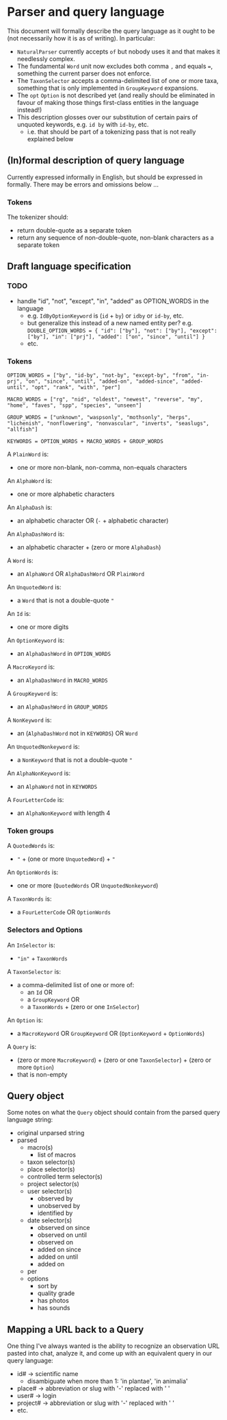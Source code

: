 # Parser and query language

This document will formally describe the query language as it ought to be (not necessarily how it is as of writing). In particular:

- `NaturalParser` currently accepts `of` but nobody uses it and that makes it needlessly complex.  
- The fundamental `Word` unit now excludes both comma `,` and equals `=`, something the current parser does not enforce.
- The `TaxonSelector` accepts a comma-delimited list of one or more taxa, something that is only implemented in `GroupKeyword` expansions.
- The `opt` `Option` is not described yet (and really should be eliminated in favour of making those things first-class entities in the language instead!)
- This description glosses over our substitution of certain pairs of unquoted keywords, e.g. `id by` with `id-by`, etc.
    - i.e. that should be part of a tokenizing pass that is not really explained below

## (In)formal description of query language

Currently expressed informally in English, but should be expressed in formally. There may be errors and omissions below ...

### Tokens

The tokenizer should:

- return double-quote as a separate token
- return any sequence of non-double-quote, non-blank characters as a separate token

## Draft language specification

### TODO

- handle "id", "not", "except", "in", "added" as OPTION_WORDS in the language
    - e.g.
	  `IdByOptionKeyword` is (`id` + `by`) or `idby` or `id-by`, etc.
    - but generalize this instead of a new named entity per? e.g.
      `DOUBLE_OPTION_WORDS = { "id": ["by"], "not": ["by"], "except": ["by"], "in": ["prj"], "added": ["on", "since", "until"] }`
    - etc.

### Tokens

`OPTION_WORDS = ["by", "id-by", "not-by", "except-by", "from", "in-prj", "on", "since", "until", "added-on", "added-since", "added-until", "opt", "rank", "with", "per"]`  

`MACRO_WORDS = ["rg", "nid", "oldest", "newest", "reverse", "my", "home", "faves", "spp", "species", "unseen"]`  

`GROUP_WORDS = ["unknown", "waspsonly", "mothsonly", "herps", "lichenish", "nonflowering", "nonvascular", "inverts", "seaslugs", "allfish"]`  

`KEYWORDS = OPTION_WORDS + MACRO_WORDS + GROUP_WORDS`

A `PlainWord` is:

- one or more non-blank, non-comma, non-equals characters

An `AlphaWord` is:

- one or more alphabetic characters
  
An `AlphaDash` is:

- an alphabetic character OR (`-` + alphabetic character)

An `AlphaDashWord` is:

- an alphabetic character + (zero or more `AlphaDash`)

A `Word` is:

- an `AlphaWord` OR `AlphaDashWord` OR `PlainWord`

An `UnquotedWord` is:

- a `Word` that is not a double-quote `"`

An `Id` is:

- one or more digits  

An `OptionKeyword` is:

- an `AlphaDashWord` in `OPTION_WORDS`

A `MacroKeyord` is:

- an `AlphaDashWord` in `MACRO_WORDS`

A `GroupKeyword` is:

- an `AlphaDashWord` in `GROUP_WORDS`
 
A `NonKeyword` is:

- an (`AlphaDashWord` not in `KEYWORDS`) OR `Word`

An `UnquotedNonkeyword` is:

- a `NonKeyword` that is not a double-quote `"`
  
An `AlphaNonKeyword` is:

- an `AlphaWord` not in `KEYWORDS`

A `FourLetterCode` is:

- an `AlphaNonKeyword` with length 4

### Token groups

A `QuotedWords` is:

- `"` + (one or more `UnquotedWord`) + `"`

An `OptionWords` is:

- one or more (`QuotedWords` OR `UnquotedNonkeyword`)

A `TaxonWords` is:

- a `FourLetterCode` OR `OptionWords`

### Selectors and Options
  
An `InSelector` is:

- `"in"` + `TaxonWords`

A `TaxonSelector` is:

- a comma-delimited list of one or more of:
	+  an `Id` OR  
	+  a `GroupKeyword` OR
	+  a `TaxonWords` + (zero or one `InSelector`)

An `Option` is:

- a `MacroKeyword` OR `GroupKeyword` OR (`OptionKeyword` + `OptionWords`)

A `Query` is:  
  
- (zero or more `MacroKeyword`) + (zero or one `TaxonSelector`) + (zero or more `Option`)
- that is non-empty

## Query object  

Some notes on what the `Query` object should contain from the parsed query language string:

+ original unparsed string
+ parsed
	+ macro(s)
		* list of macros
    + taxon selector(s)
    + place selector(s)
    + controlled term selector(s)
    + project selector(s)
    + user selector(s)
	    * observed by
	    * unobserved by
	    * identified by
    + date selector(s)
	    * observed on since
	    * observed on until
	    * observed on
	    * added on since
	    * added on until
	    * added on
    + per
    + options
	    * sort by
	    * quality grade
	    * has photos
	    * has sounds

## Mapping a URL back to a Query

One thing I've always wanted is the ability to recognize an observation URL pasted into chat, analyze it, and come up with an equivalent query in our query language: 

- id# -> scientific name
	+ disambiguate when more than 1: 'in plantae', 'in animalia'
- place# -> abbreviation or slug with '-' replaced with ' '
- user# -> login
- project# -> abbreviation or slug with '-' replaced with ' '
- etc.

